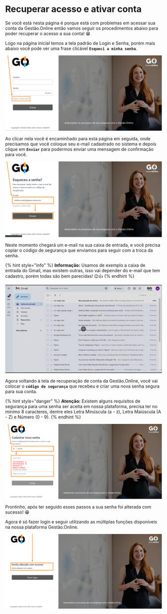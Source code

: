 # Recuperar acesso e ativar conta

Se você está nesta página é porque está com problemas em acessar sua conta da Gestão.Online então vamos seguir os procedimentos abaixo para poder recuperar o acesso a sua conta! 😁

Logo na página inicial temos a tela padrão de Login e Senha, porém mais abaixo você pode ver uma frase clicável **`Esqueci a minha senha`**.

![](/erp-v2/assets/tela_login_recuperar.png)

Ao clicar nela você é encaminhado para esta página em seguida, onde precisamos que você coloque seu e-mail cadastrado no sistema e depois clique em **`Enviar`** para podermos enviar uma mensagem de confirmação para você.

![](/erp-v2/assets/tela_login_recupera_email.png)

Neste momento chegará um e-mail na sua caixa de entrada, e você precisa copiar o código de segurança que enviamos para seguir com a troca da senha.

{% hint style="info" %}
**Informação:** Usamos de exemplo a caixa de entrada do Gmail, mas existem outras, isso vai depender do e-mail que tem cadastro, porém todas são bem parecidas! 😉👍
{% endhint %}

![](/erp-v2/assets/tela_login_cod_email.gif)


Agora voltando à tela de recuperação de conta da Gestão.Online, você vai colocar o **`código de segurança`** que recebeu e criar uma nova senha segura para sua conta. 

{% hint style="danger" %}
**Atenção:** Existem alguns requisitos de segurança para uma senha ser aceita em nossa plataforma, precisa ter no mínimo 8 caracteres, dentre eles Letra Minúscula (a - z), Letra Maiúscula (A - Z) e Número (0 - 9).
{% endhint %}

![](/erp-v2/assets/tela_login_recuperar_nova_senha.png)



Prontinho, após ter seguido esses passos a sua senha foi alterada com sucesso! 😁

Agora é só fazer login e seguir utilizando as múltiplas funções disponíveis na nossa plataforma Gestão.Online.

![](/erp-v2/assets/tela_login_recuperar_sucesso.png)